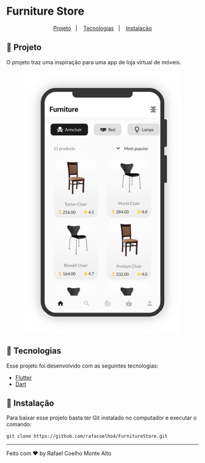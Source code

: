 # Furniture Store

<p align="center">
  <a href="#-projeto">Projeto</a>&nbsp;&nbsp;&nbsp;|&nbsp;&nbsp;&nbsp;
  <a href="#-tecnologias">Tecnologias</a>&nbsp;&nbsp;&nbsp;|&nbsp;&nbsp;&nbsp;
  <a href="#-instalação">Instalação</a>
</p>

## 📱 Projeto

O projeto traz uma inspiração para uma app de loja virtual de móveis.

<p align="center">
 <img src="furniture_store/home_screen.png" alt="Home Screen" />
</p>

## 🚀 Tecnologias

Esse projeto foi desenvolvido com as seguintes tecnologias:

- [Flutter](https://flutter.dev/)
- [Dart](https://dart.dev/)

## 📁 Instalação

Para baixar esse projeto basta ter Git instalado no computador e executar o comando:
```
git clone https://github.com/rafacoelho4/FurnitureStore.git
```

---

Feito com ♥ by Rafael Coelho Monte Alto
